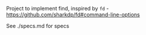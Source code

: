 Project to implement find,
inspired by `fd` - https://github.com/sharkdp/fd#command-line-options

See ./specs.md for specs


